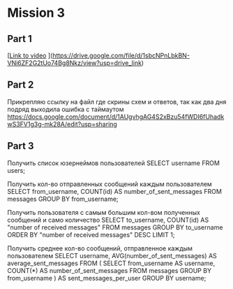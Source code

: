 # Mission 3

## Part 1

[[Link to video](https://www.youtube.com/watch?v=UUhavvMO2FQ)
](https://drive.google.com/file/d/1sbcNPnLbkBN-VNi6ZF2G2tUo74Bg8Nkz/view?usp=drive_link)

## Part 2
Прикрепляю ссылку на файл где скрины схем и ответов, так как два дня подряд выходила ошибка с таймаутом 
https://docs.google.com/document/d/1AUgvhgAG4S2xBzu54fWDI6fUhadkwS3FV1g3g-mk28A/edit?usp=sharing 

## Part 3
Получить список юзернеймов пользователей
SELECT username FROM users;

Получить кол-во отправленных сообщений каждым пользователем
SELECT from_username, COUNT(id) AS number_of_sent_messages
FROM messages
GROUP BY from_username; 

Получить пользователя с самым большим кол-вом полученных сообщений и само количество
SELECT to_username, COUNT(id) AS "number of received messages"
FROM messages
GROUP BY to_username
ORDER BY "number of received messages" DESC
LIMIT 1;

Получить среднее кол-во сообщений, отправленное каждым пользователем
SELECT username, AVG(number_of_sent_messages) AS average_sent_messages
FROM (
    SELECT from_username AS username, COUNT(*) AS number_of_sent_messages
    FROM messages
    GROUP BY from_username
) AS sent_messages_per_user
GROUP BY username;

